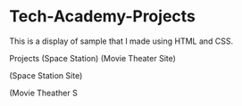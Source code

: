 # Tech-Academy-Projects
This is a display of sample that I made using HTML and CSS.

Projects 
 (Space Station)
 (Movie Theater Site)
 
(Space Station Site)

(Movie Theather S
